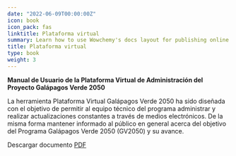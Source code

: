 ```yaml
---
date: "2022-06-09T00:00:00Z"
icon: book
icon_pack: fas
linktitle: Plataforma virtual
summary: Learn how to use Wowchemy's docs layout for publishing online courses, software documentation, and tutorials.
title: Plataforma virtual
type: book
weight: 3
---
```


**Manual de Usuario de la Plataforma Virtual de Administración del Proyecto Galápagos Verde 2050**

La herramienta Plataforma Virtual Galápagos Verde 2050 ha sido diseñada 
con el objetivo de permitir al equipo técnico del programa administrar y realizar 
actualizaciones constantes a través de medios electrónicos. De 
la misma forma mantener informado al público en general acerca del objetivo 
del Programa Galápagos Verde 2050 (GV2050) y su avance.

Descargar documento [PDF](/manuals/manual_plataforma/manual_admin_2016.pdf)